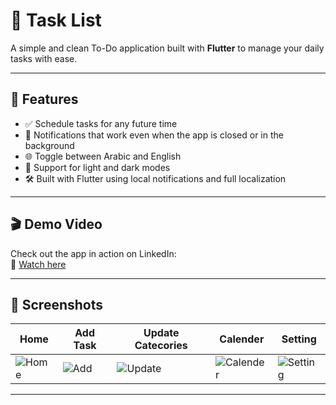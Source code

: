 # 📝 Task List

A simple and clean To-Do application built with **Flutter** to manage your daily tasks with ease.

---

## 🚀 Features

- ✅ Schedule tasks for any future time
- 🔔 Notifications that work even when the app is closed or in the background
- 🌐 Toggle between Arabic and English
- 🌙 Support for light and dark modes
- 🛠 Built with Flutter using local notifications and full localization

---

## 🎬 Demo Video

Check out the app in action on LinkedIn:  
🔗 [Watch here](https://www.linkedin.com/posts/abdelrahman-ahmed-b8a1aa25b_flutter-todoapp-productivity-activity-7335680530467762176-ptvt)

---

## 📸 Screenshots

| Home | Add Task | Update Catecories | Calender | Setting |
|------|----------|--------------|--------|----------|
| ![Home](https://github.com/user-attachments/assets/dd1e3fdc-63f2-4548-bba7-53c468cad242) | ![Add](https://github.com/user-attachments/assets/ebdd3c55-827a-4841-a6a0-70ba394632b8) | ![Update](https://github.com/user-attachments/assets/6fdbe958-45c6-489c-a505-32e79af0c91b) | ![Calender](https://github.com/user-attachments/assets/7a06e931-7527-4d63-824d-006297a53852) | ![Setting](https://github.com/user-attachments/assets/f15a23e3-057e-41ce-a34f-ae9038fc9ffa) |

---

